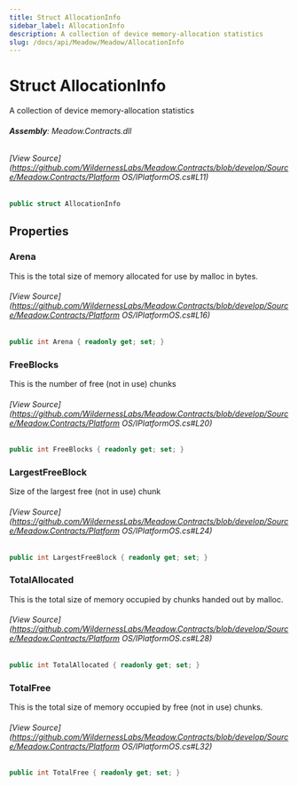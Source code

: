 ```yaml
---
title: Struct AllocationInfo
sidebar_label: AllocationInfo
description: A collection of device memory-allocation statistics
slug: /docs/api/Meadow/Meadow/AllocationInfo
---
```

# Struct AllocationInfo
A collection of device memory-allocation statistics

###### **Assembly**: Meadow.Contracts.dll
###### [View Source](https://github.com/WildernessLabs/Meadow.Contracts/blob/develop/Source/Meadow.Contracts/Platform OS/IPlatformOS.cs#L11)
```csharp title="Declaration"
public struct AllocationInfo
```
## Properties
### Arena
This is the total size of memory allocated for use by malloc in bytes.
###### [View Source](https://github.com/WildernessLabs/Meadow.Contracts/blob/develop/Source/Meadow.Contracts/Platform OS/IPlatformOS.cs#L16)
```csharp title="Declaration"
public int Arena { readonly get; set; }
```
### FreeBlocks
This is the number of free (not in use) chunks
###### [View Source](https://github.com/WildernessLabs/Meadow.Contracts/blob/develop/Source/Meadow.Contracts/Platform OS/IPlatformOS.cs#L20)
```csharp title="Declaration"
public int FreeBlocks { readonly get; set; }
```
### LargestFreeBlock
Size of the largest free (not in use) chunk
###### [View Source](https://github.com/WildernessLabs/Meadow.Contracts/blob/develop/Source/Meadow.Contracts/Platform OS/IPlatformOS.cs#L24)
```csharp title="Declaration"
public int LargestFreeBlock { readonly get; set; }
```
### TotalAllocated
This is the total size of memory occupied by chunks handed out by malloc.
###### [View Source](https://github.com/WildernessLabs/Meadow.Contracts/blob/develop/Source/Meadow.Contracts/Platform OS/IPlatformOS.cs#L28)
```csharp title="Declaration"
public int TotalAllocated { readonly get; set; }
```
### TotalFree
This is the total size of memory occupied by free (not in use) chunks.
###### [View Source](https://github.com/WildernessLabs/Meadow.Contracts/blob/develop/Source/Meadow.Contracts/Platform OS/IPlatformOS.cs#L32)
```csharp title="Declaration"
public int TotalFree { readonly get; set; }
```
